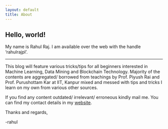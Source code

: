```yaml
---
layout: default
title: About
---
```

<div class="jumbotron">
  <h2 class="">Hello, world!</h2>
  <p class="lead">My name is Rahul Raj. I am available over the web with the handle ‘rahulrajpl’.
</p>
  <hr class="my-4">
  <p>This blog will feature various tricks/tips for all beginners interested in Machine Learning, Data Mining and Blockchain Technology. Majority of the contents are aggregated/ borrowed from teachings by Prof. Piyush Rai and Prof. Purushottam Kar at IIT, Kanpur mixed and messed with tips and tricks I learn on my own from various other sources. 
<p class="my-4">
If you find any content outdated/ irrelevant/ erroneous kindly mail me. You can find my contact details in my <a href="https://rahulrajpl.github.io" >website</a>. 
<p class="my-4">
Thanks and regards,
<p class="my-4">
<p>-rahul</p>
